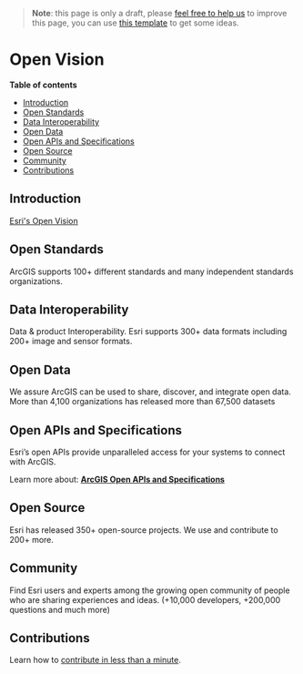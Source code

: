 > **Note**: this page is only a draft, please [feel free to help us](#contributions) to improve this page, you can use [this template](https://github.com/esri-es/awesome-arcgis/blob/master/RESOURCE_PAGE_TEMPLATE.md) to get some ideas.

# Open Vision
<!-- START doctoc generated TOC please keep comment here to allow auto update -->
<!-- DON'T EDIT THIS SECTION, INSTEAD RE-RUN doctoc TO UPDATE -->
**Table of contents**

- [Introduction](#introduction)
- [Open Standards](#open-standards)
- [Data Interoperability](#data-interoperability)
- [Open Data](#open-data)
- [Open APIs and Specifications](#open-apis-and-specifications)
- [Open Source](#open-source)
- [Community](#community)
- [Contributions](#contributions)

<!-- END doctoc generated TOC please keep comment here to allow auto update -->

## Introduction
[Esri's Open Vision](http://www.esri.com/software/open)

## Open Standards
ArcGIS supports 100+ different standards and many independent standards organizations.

## Data Interoperability
Data & product Interoperability. Esri supports 300+ data formats including 200+ image and sensor formats.

## Open Data
We assure ArcGIS can be used to share, discover, and integrate open data. More than 4,100 organizations has released more than 67,500 datasets

## Open APIs and Specifications
Esri’s open APIs provide unparalleled access for your systems to connect with ArcGIS.

Learn more about: **[ArcGIS Open APIs and Specifications](open-apis-and-specs/README.md)**

## Open Source
Esri has released 350+ open-source projects. We use and contribute to 200+ more.

## Community
Find Esri users and experts among the growing open community of people who are sharing experiences and ideas. (+10,000 developers, +200,000 questions and much more)

## Contributions

Learn how to [contribute in less than a minute](https://github.com/hhkaos/awesome-arcgis/blob/master/CONTRIBUTING.md).